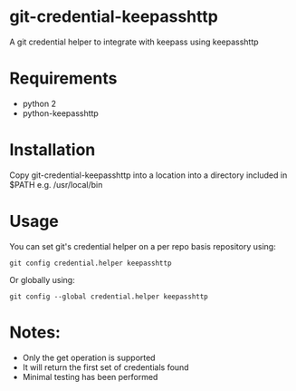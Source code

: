 # git-credential-keepasshttp
A git credential helper to integrate with keepass using keepasshttp

# Requirements
* python 2
* python-keepasshttp

# Installation
Copy git-credential-keepasshttp into a location into a directory included in $PATH e.g. /usr/local/bin

# Usage
You can set git's credential helper on a per repo basis repository using:
```shell
git config credential.helper keepasshttp
```
Or globally using:
```shell
git config --global credential.helper keepasshttp
```

# Notes:
* Only the get operation is supported
* It will return the first set of credentials found
* Minimal testing has been performed
